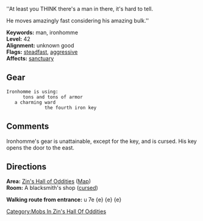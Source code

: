 ''At least you THINK there's a man in there, it's hard to tell.

He moves amazingly fast considering his amazing bulk.''

**Keywords:** man, ironhomme  
**Level:** 42  
**Alignment:** unknown good  
**Flags:** [steadfast](Sentinel_Mobs.md "wikilink"),
[aggressive](Aggressive_Mobs.md "wikilink")  
**Affects:** [sanctuary](Sanctuary.md "wikilink")

## Gear

`Ironhomme is using:`  
<worn on body>`      tons and tons of armor`  
<worn about body>`   a charming ward`  
<held>`              the fourth iron key`

## Comments

Ironhomme's gear is unattainable, except for the key, and is cursed. His
key opens the door to the east.

## Directions

**Area:** [Zin's Hall of
Oddities](:Category:Zin's_Hall_Of_Oddities.md "wikilink")
([Map](Zin's_Hall_Of_Oddities_Map.md "wikilink"))  
**Room:** A blacksmith's shop ([cursed](Cursed_Rooms.md "wikilink"))

**Walking route from entrance:** u 7e {e} {e} {e}

[Category:Mobs In Zin's Hall Of
Oddities](Category:Mobs_In_Zin's_Hall_Of_Oddities "wikilink")
